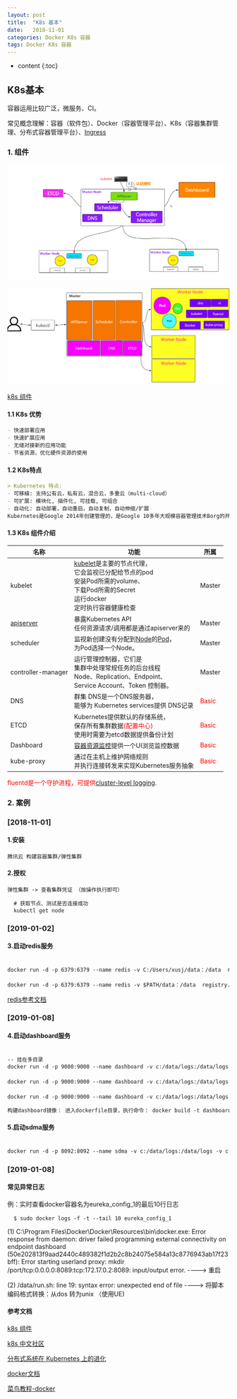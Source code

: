 ```yaml
---
layout: post
title:  "K8s 基本"
date:   2018-11-01 
categories: Docker K8s 容器
tags: Docker K8s 容器
---
```


* content
{:toc}

## K8s基本

   容器运用比较广泛，微服务、CI。

   常见概念理解：容器（软件包）、Docker（容器管理平台）、K8s（容器集群管理、分布式容器管理平台）、[Ingress](https://blog.51cto.com/newfly/2060587)

### 1. 组件

![2021-08-24_K8s基础组件1](\image\k8s\2021-08-24_K8s基础组件1.png)

![2021-08-24_K8s基础组件2](\image\k8s\2021-08-24_K8s基础组件2.png)

[k8s 组件](http://docs.kubernetes.org.cn/230.html)

#### 1.1 K8s 优势

```markdown
- 快速部署应用
- 快速扩展应用
- 无缝对接新的应用功能
- 节省资源，优化硬件资源的使用
```

#### 1.2 K8s特点

```markdown
> Kubernetes 特点:
- 可移植: 支持公有云，私有云，混合云，多重云（multi-cloud）
- 可扩展: 模块化, 插件化, 可挂载, 可组合
- 自动化: 自动部署，自动重启，自动复制，自动伸缩/扩展
Kubernetes是Google 2014年创建管理的，是Google 10多年大规模容器管理技术Borg的开源版本。
```

#### 1.3 K8s 组件介绍

| 名称                                                         | 功能                                                         | 所属                           |
| ------------------------------------------------------------ | ------------------------------------------------------------ | ------------------------------ |
| kubelet                                                      | [kubelet](https://kubernetes.io/docs/admin/kubelet)是主要的节点代理，<br/>它会监视已分配给节点的pod<br/>安装Pod所需的volume、<br/>下载Pod所需的Secret<br/>运行docker<br/>定时执行容器健康检查 | Master                         |
| [apiserver](http://docs.kubernetes.org.cn/230.html#kube-apiserver) | 暴露Kubernetes API<br/>任何资源请求/调用都是通过apiserver来的 | Master                         |
| scheduler                                                    | 监视新创建没有分配到[Node](http://docs.kubernetes.org.cn/304.html)的[Pod](http://docs.kubernetes.org.cn/312.html)，<br/>为Pod选择一个Node。 | Master                         |
| controller-manager                                           | 运行管理控制器，它们是<br/>集群中处理常规任务的后台线程<br/> Node、Replication、Endpoint、<br/>Service Account、Token 控制器。 | Master                         |
| DNS                                                          | 群集 DNS是一个DNS服务器，<br/>能够为 Kubernetes services提供 DNS记录 | <font color='red'>Basic</font> |
| ETCD                                                         | Kubernetes提供默认的存储系统，<br/>保存所有集群数据<font color='red'>(配置中心)</font><br/>使用时需要为etcd数据提供备份计划 | <font color='red'>Basic</font> |
| Dashboard                                                    | [容器资源监控](https://kubernetes.io/docs/user-guide/monitoring)提供一个UI浏览监控数据 | <font color='red'>Basic</font> |
| kube-proxy                                                   | 通过在主机上维护网络规则<br/>并执行连接转发来实现Kubernetes服务抽象 | <font color='red'>Basic</font> |

<font color='red'>fluentd是一个守护进程，可提供[cluster-level logging](https://kubernetes.io/docs/concepts/overview/components/#cluster-level-logging).</font>

### 2. 案例

### [2018-11-01]


#### 1.安装

	腾讯云 构建容器集群/弹性集群

#### 2.授权

	弹性集群 -> 查看集群凭证 （按操作执行即可）

```
  # 获取节点、测试是否连接成功
  kubectl get node

```


### [2019-01-02]

#### 3.启动redis服务

```dockerfile

docker run -d -p 6379:6379 --name redis -v C:/Users/xusj/data：/data  registry.cn-hangzhou.aliyuncs.com/xusj_repo/redis:5.0.3 --appendonly yes

docker run -d -p 6379:6379 --name redis -v $PATH/data：/data  registry.cn-hangzhou.aliyuncs.com/xusj_repo/redis:5.0.3 --appendonly yes


```

[redis参考文档](http://www.runoob.com/docker/docker-install-redis.html)

### [2019-01-08]

#### 4.启动dashboard服务

```dockerfile

-- 挂在多目录
docker run -d -p 9000:9000 --name dashboard -v c:/data/logs:/data/logs -v c:/data/tmp:/data/tmp dashboard-server /bin/bash

docker run -d -p 9000:9000 --name dashboard -v c:/data/logs:/data/logs dashboard-server /bin/bash

docker run -d -p 9000:9000 --name dashboard -v c:/data/logs:/data/logs -e PARAMS="" dashboard-server /bin/bash
```


```dockerfile
构建dashboard镜像： 进入dockerfile目录，执行命令： docker build -t dashboard-server .
```

#### 5.启动sdma服务


```dockerfile

docker run -d -p 8092:8092 --name sdma -v c:/data/logs:/data/logs -v c:/data/tmp:/data/tmp sdma-server /bin/bash
```



### [2019-01-08]

#### 常见异常日志

例：实时查看docker容器名为eureka_config_1的最后10行日志

```
  $ sudo docker logs -f -t --tail 10 eureka_config_1
```

(1) C:\Program Files\Docker\Docker\Resources\bin\docker.exe: Error response from daemon: 
    driver failed programming external connectivity on endpoint dashboard
    (50e202813f9aad2440c489382f1d2b2c8b24075e584a13c8776943ab17f23bff):
    Error starting userland proxy: mkdir /port/tcp:0.0.0.0:8089:tcp:172.17.0.2:8089: input/output error.   ----> 重启



(2) /data/run.sh: line 19: syntax error: unexpected end of file     ----> 将脚本编码格式转换：从dos 转为unix   （使用UE)



#### 参考文档

[k8s 组件](http://docs.kubernetes.org.cn/230.html)

[k8s 中文社区](https://www.kubernetes.org.cn/k8s)

[分布式系统在 Kubernetes 上的进化](https://mp.weixin.qq.com/s?__biz=MzI1NTE2NDE2MA%3D%3D&idx=1&mid=2649384379&scene=21&sn=a59d421d030374cf1286620df55e7283#wechat_redirect)

[docker文档](https://docs.docker.com/)

[菜鸟教程-docker](http://www.runoob.com/docker/docker-tutorial.html)